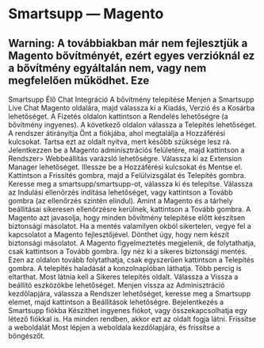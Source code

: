 # Smartsupp — Magento
## Warning: A továbbiakban már nem fejlesztjük a Magento bővítményét, ezért egyes verzióknál ez a bővítmény egyáltalán nem, vagy nem megfelelően működhet. Eze
Smartsupp Élő Chat Integráció
A bővítmény telepítése
Menjen a Smartsupp Live Chat Magento oldalára, majd válassza ki a Kiadás, Verzió és a Kosárba lehetőséget.
A Fizetés oldalon kattintson a Rendelés lehetőségre (a bővítmény ingyenes).
A következő oldalon válassza a Telepítés lehetőséget.
A rendszer átirányítja Önt a fiókjába, ahol megtalálja a Hozzáférési kulcsokat. Tartsa ezt az oldalt nyitva, mert később szüksége lesz rá.
Jelentkezzen be a Magento adminisztrációs felületére, majd kattintson a Rendszer> Webbeállítás varázsló lehetőségre.
Válassza ki az Extension Manager lehetőséget.
Illessze be a Hozzáférési kulcsokat és Mentse el.
Kattintson a Frissítés gombra, majd a Felülvizsgálat és Telepítés gombra.
Keresse meg a smartsupp/smartsupp-ot, válassza ki és telepítse. 
Válassza az Indulási ellenőrzés indítása lehetőséget, vagy kattintson a Tovább gombra (az ellenőrzés szintén elindul).
Amint a Magento és a tárhely beállításai sikeresen ellenőrzésre kerülnek, kattintson a Tovább gombra.
A Magento azt javasolja, hogy minden bővítmény telepítése előtt készítsen biztonsági másolatot.
Ha a mentés valamilyen okból sikertelen, vegye fel a kapcsolatot a Magento fejlesztőjével.
Dönthet úgy, hogy nem készít biztonsági másolatot. A Magento figyelmeztetés megjelenik, de folytathatja, csak kattintson a Tovább gombra.
Így néz ki a sikeres biztonsági mentés.
Ezen az oldalon tovább folytathatja, csak egyszerűen kattintson a Telepítés gombra.
A telepítés haladását a konzolnaplóban láthatja. Több percig is eltarthat.
Most látnia kell a Sikeres telepítés oldalt. Válassza a Vissza a beállító eszközökbe lehetőséget.
Menjen vissza az Adminisztráció kezdőlapjára, válassza a Rendszer lehetőséget, keresse meg a Smartsupp elemet, majd kattintson a Beállítások lehetőségre.
Bejelentkezés a Smartsupp fiókba
Készíthet ingyenes fiókot, vagy összekapcsolhatja egy létező fiókkal is.
Ha minden rendben, akkor ezt az oldalt fogja látni.
Frissítse a weboldalát
Most lépjen a weboldala kezdőlapjára, és frissítse a böngészőt.

